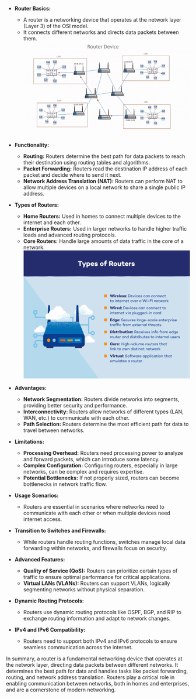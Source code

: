- **Router Basics:**
    - A router is a networking device that operates at the network layer (Layer 3) of the OSI model.
    - It connects different networks and directs data packets between them.
    ![router-gif](../Images/router-gif.gif)
- **Functionality:**
    
    - **Routing:** Routers determine the best path for data packets to reach their destination using routing tables and algorithms.
    - **Packet Forwarding:** Routers read the destination IP address of each packet and decide where to send it next.
    - **Network Address Translation (NAT):** Routers can perform NAT to allow multiple devices on a local network to share a single public IP address.
- **Types of Routers:**
    
    - **Home Routers:** Used in homes to connect multiple devices to the internet and each other.
    - **Enterprise Routers:** Used in larger networks to handle higher traffic loads and advanced routing protocols.
    - **Core Routers:** Handle large amounts of data traffic in the core of a network.
![Pasted image 20230812171426](../Images/Pasted%20image%2020230812171426.png)
- **Advantages:**
    
    - **Network Segmentation:** Routers divide networks into segments, providing better security and performance.
    - **Interconnectivity:** Routers allow networks of different types (LAN, WAN, etc.) to communicate with each other.
    - **Path Selection:** Routers determine the most efficient path for data to travel between networks.
- **Limitations:**
    
    - **Processing Overhead:** Routers need processing power to analyze and forward packets, which can introduce some latency.
    - **Complex Configuration:** Configuring routers, especially in large networks, can be complex and requires expertise.
    - **Potential Bottlenecks:** If not properly sized, routers can become bottlenecks in network traffic flow.
- **Usage Scenarios:**
    
    - Routers are essential in scenarios where networks need to communicate with each other or when multiple devices need internet access.
- **Transition to Switches and Firewalls:**
    
    - While routers handle routing functions, switches manage local data forwarding within networks, and firewalls focus on security.
- **Advanced Features:**
    
    - **Quality of Service (QoS):** Routers can prioritize certain types of traffic to ensure optimal performance for critical applications.
    - **Virtual LANs (VLANs):** Routers can support VLANs, logically segmenting networks without physical separation.
- **Dynamic Routing Protocols:**
    
    - Routers use dynamic routing protocols like OSPF, BGP, and RIP to exchange routing information and adapt to network changes.
- **IPv4 and IPv6 Compatibility:**
    
    - Routers need to support both IPv4 and IPv6 protocols to ensure seamless communication across the internet.

In summary, a router is a fundamental networking device that operates at the network layer, directing data packets between different networks. It determines the best path for data and handles tasks like packet forwarding, routing, and network address translation. Routers play a critical role in enabling communication between networks, both in homes and enterprises, and are a cornerstone of modern networking.